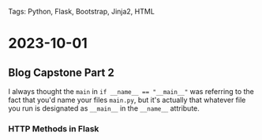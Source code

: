Tags: Python, Flask, Bootstrap, Jinja2, HTML

# 2023-10-01

## Blog Capstone Part 2

I always thought the `main` in `if __name__ == "__main__"` was referring to the fact that you'd name your files `main.py`, but it's actually that whatever file you run is designated as `__main__` in the `__name__` attribute.

### HTTP Methods in Flask
